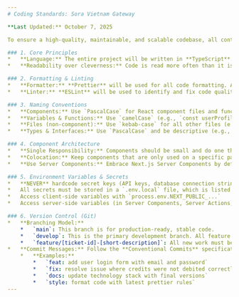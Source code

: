 ```yaml
---
# Coding Standards: Sora Vietnam Gateway

**Last Updated:** October 7, 2025

To ensure a high-quality, maintainable, and scalable codebase, all contributors must adhere to the following standards.

### 1. Core Principles
*   **Language:** The entire project will be written in **TypeScript**. Use TypeScript's features to ensure type safety wherever possible. Avoid using `any` unless absolutely necessary.
*   **Readability over cleverness:** Code is read more often than it is written. Prioritize clear, self-explanatory code over complex, one-line solutions.

### 2. Formatting & Linting
*   **Formatter:** **Prettier** will be used for all code formatting. A Prettier configuration file is included in the project root. All code must be formatted before being committed.
*   **Linter:** **ESLint** will be used to identify and fix code quality issues. The configuration is based on the official Next.js ESLint plugin. All linting errors must be resolved before committing.

### 3. Naming Conventions
*   **Components:** Use `PascalCase` for React component files and function names (e.g., `PromptForm.tsx`).
*   **Variables & Functions:** Use `camelCase` (e.g., `const userProfile`, `function generateVideo()`).
*   **Files (non-component):** Use `kebab-case` for all other files (e.g., `supabase.ts`, `user-actions.ts`).
*   **Types & Interfaces:** Use `PascalCase` and be descriptive (e.g., `interface UserProfile`, `type VideoStatus`).

### 4. Component Architecture
*   **Single Responsibility:** Components should be small and do one thing well. A component that fetches data, manages state, and renders a complex UI should be broken down.
*   **Colocation:** Keep components that are only used on a specific page within that page's directory. For example, a `BillingDetails` component used only on the billing page could live in `src/app/(dashboard)/billing/components/`.
*   **Use Server Components:** Embrace Next.js Server Components by default for fetching data and rendering static content to maximize performance. Use the `"use client"` directive only when you need interactivity, state, or browser-only APIs.

### 5. Environment Variables & Secrets
*   **NEVER** hardcode secret keys (API keys, database connection strings) directly in the code.
*   All secrets must be stored in a `.env.local` file, which is listed in `.gitignore`.
*   Access client-side variables with `process.env.NEXT_PUBLIC_...`
*   Access server-side variables (in Server Components, Server Actions, and Route Handlers) with `process.env...`

### 6. Version Control (Git)
*   **Branching Model:**
    *   `main`: This branch is for production-ready, stable code.
    *   `develop`: This is the primary development branch. All feature branches are created from `develop`.
    *   `feature/[ticket-id]-[short-description]`: All new work must be done on a feature branch (e.g., `feature/SGV-12-billing-page`).
*   **Commit Messages:** Follow the **Conventional Commits** specification. This makes the project history readable and helps automate changelogs.
    *   **Examples:**
        *   `feat: add user login form with email and password`
        *   `fix: resolve issue where credits were not debited correctly`
        *   `docs: update technology stack with final versions`
        *   `style: format code with latest prettier rules`
---
```

